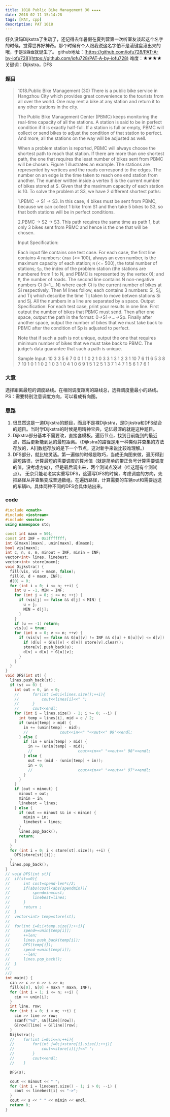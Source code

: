 ```yaml
---
title: 1018 Public Bike Management 30 ★★★★
date: 2018-02-11 15:14:28
tags: [PAT, cpp]
description: PAT 1018
---
```


好久没码Dijkstra了生疏了，还记得去年暑假在夏列营第一次听室友谈起这个名字的时候，觉得世界好神奇。那个时候有个人跟我说这名字怕不是滚键盘滚出来的哦，于是`滚键盘`就诞生了。
github地址：[https://github.com/iofu728/PAT-A-by-iofu728](https://github.com/iofu728/PAT-A-by-iofu728)
难度：★★★★
关键词：Dijkstra，DFS
### 题目

> 1018.Public Bike Management (30)
> There is a public bike service in Hangzhou City which provides great convenience to the tourists from all over the world. One may rent a bike at any station and return it to any other stations in the city.
>
> The Public Bike Management Center (PBMC) keeps monitoring the real-time capacity of all the stations. A station is said to be in perfect condition if it is exactly half-full. If a station is full or empty, PBMC will collect or send bikes to adjust the condition of that station to perfect. And more, all the stations on the way will be adjusted as well.
>
> When a problem station is reported, PBMC will always choose the shortest path to reach that station. If there are more than one shortest path, the one that requires the least number of bikes sent from PBMC will be chosen.
>  Figure 1 illustrates an example. The stations are represented by vertices and the roads correspond to the edges. The number on an edge is the time taken to reach one end station from another. The number written inside a vertex S is the current number of bikes stored at S. Given that the maximum capacity of each station is 10. To solve the problem at S3, we have 2 different shortest paths:
>
> 1.PBMC -> S1 -> S3. In this case, 4 bikes must be sent from PBMC, because we can collect 1 bike from S1 and then take 5 bikes to S3, so that both stations will be in perfect conditions.
>
> 2.PBMC -> S2 -> S3. This path requires the same time as path 1, but only 3 bikes sent from PBMC and hence is the one that will be chosen.
>
> Input Specification:
>
> Each input file contains one test case. For each case, the first line contains 4 numbers: `Cmax` (<= 100), always an even number, is the maximum capacity of each station; `N` (<= 500), the total number of stations; `Sp`, the index of the problem station (the stations are numbered from 1 to N, and PBMC is represented by the vertex 0); and `M`, the number of roads. The second line contains N non-negative numbers Ci (i=1,…N) where each Ci is the current number of bikes at Si respectively. Then M lines follow, each contains 3 numbers: Si, Sj, and Tij which describe the time Tij taken to move betwen stations Si and Sj. All the numbers in a line are separated by a space. Output Specification: For each test case, print your results in one line. First output the number of bikes that PBMC must send. Then after one space, output the path in the format: 0->S1->…->Sp. Finally after another space, output the number of bikes that we must take back to PBMC after the condition of Sp is adjusted to perfect.
>
> Note that if such a path is not unique, output the one that requires minimum number of bikes that we must take back to PBMC. The judge’s data guarantee that such a path is unique.
>
> Sample Input:
> 10 3 3 5
> 6 7 0
> 0 1 1
> 0 2 1
> 0 3 3
> 1 3 1
> 2 3 1
> 10 7 6 11
> 6 5 3 8 7 10 1
> 0 1 1
> 0 2 1
> 0 3 1
> 0 4 1
> 0 6 9
> 1 5 1
> 2 5 1
> 3 7 1
> 4 7 1
> 5 6 1
> 7 6 1
### 大意
选择距离最短的调度路线。在相同调度距离的路线总，选择调度量最小的路线。
PS：需要特别注意调度方向，可以看成有向图。
### 思路
1. 很显然这是一道Dijkstra的题目，而且不是裸Dijkstra，是Dijkstra和DFS结合的题目。当时学Dijkstra的时候是用晴神宝典，记忆最深的就是这种题目。
2. Dijkstra部分基本不需要改，直接套模板。遍历节点，找到目前能到的最近点，然后更新能到达的最短距离。（Dijkstra的路径是用一种类似并查集的方法存放的，A[i]数组存放的是下一个节点，这对新手来说比较难理解。）
3. DFS部分，就比较灵活。第一遍做的时候是取巧，当成无向图来做，遍历得到最短路径，计算最短的需要调度的算术值（就是简单的带正负号计算需要调度的值，没考虑方向），但是最后调出来，两个测试点没过（哇这题有个测试点）。
无奈只能老老实实重写DFS，这遍写DFS的时候，考虑调度的方向，先把路径从并查集变成普通数组。在遍历路径，计算需要的车辆out和需要运送的车辆in。具体两种不同的DFS会具体贴出来。

### code

```cpp
#include <cmath>
#include <iostream>
#include <vector>
using namespace std;

const int maxn = 501;
const int INF = 0x3fffffff;
int G[maxn][maxn], unin[maxn], d[maxn];
bool vis[maxn];
int c, n, s, m, minout = INF, minin = INF;
vector<int> lines, linebest;
vector<int> store[maxn];
void Dijkstra() {
  fill(vis, vis + maxn, false);
  fill(d, d + maxn, INF);
  d[0] = 0;
  for (int i = 0; i <= n; ++i) {
    int u = -1, MIN = INF;
    for (int j = 0; j <= n; ++j) {
      if (vis[j] == false && d[j] < MIN) {
        u = j;
        MIN = d[j];
      }
    }
    if (u == -1) return;
    vis[u] = true;
    for (int v = 0; v <= n; ++v) {
      if (vis[v] == false && G[u][v] != INF && d[u] + G[u][v] <= d[v]) {
        if (d[u] + G[u][v] < d[v]) store[v].clear();
        store[v].push_back(u);
        d[v] = d[u] + G[u][v];
      }
    }
  }
}
void DFS(int st) {
  lines.push_back(st);
  if (st == 0) {
    int out = 0, in = 0;
    //      for(int i=0;i<lines.size();++i){
    //          cout<<lines[i]<<" ";
    //      }
    //      cout<<endl;
    for (int i = lines.size() - 2; i >= 0; --i) {
      int temp = lines[i], mid = c / 2;
      if (unin[temp] > mid) {
        in += (unin[temp] - mid);
        //              cout<<in<<" "<<out<<" 99"<<endl;
      } else {
        if (in + unin[temp] > mid) {
          in += (unin[temp] - mid);
          //                    cout<<in<<" "<<out<<" 98"<<endl;
        } else {
          out += (mid - (unin[temp] + in));
          in = 0;
          //                    cout<<in<<" "<<out<<" 97"<<endl;
        }
      }
    }
    if (out < minout) {
      minout = out;
      minin = in;
      linebest = lines;
    } else {
      if (out == minout && in < minin) {
        minin = in;
        linebest = lines;
      }
      lines.pop_back();
      return;
    }
  }
  for (int i = 0; i < store[st].size(); ++i) {
    DFS(store[st][i]);
  }
  lines.pop_back();
}
// void DFS(int st){
//  if(st==0){
//      int cost=spend-len*c/2;
//      if(abs(cost)<abs(spendmin)){
//          spendmin=cost;
//          linebest=lines;
//      }
//      return ;
//  }
//  vector<int> temp=store[st];
//
//  for(int i=0;i<temp.size();++i){
//      spend+=unin[temp[i]];
//      ++len;
//      lines.push_back(temp[i]);
//      DFS(temp[i]);
//      spend-=unin[temp[i]];
//      --len;
//      lines.pop_back();
//  }
//
//}
int main() {
  cin >> c >> n >> s >> m;
  fill(G[0], G[0] + maxn * maxn, INF);
  for (int i = 1; i <= n; ++i) {
    cin >> unin[i];
  }
  int line, row;
  for (int i = 0; i < m; ++i) {
    cin >> line >> row;
    scanf("%d", &G[line][row]);
    G[row][line] = G[line][row];
  }
  Dijkstra();
  //    for(int i=0;i<=n;++i){
  //        for(int j=0;j<store[i].size();++j){
  //            cout<<store[i][j]<<" ";
  //        }
  //        cout<<endl;
  //    }

  DFS(s);

  cout << minout << " ";
  for (int i = linebest.size() - 1; i > 0; --i) {
    cout << linebest[i] << "->";
  }
  cout << s << " " << minin << endl;
  return 0;
}

```

